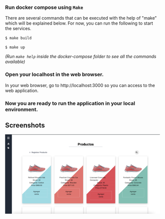 
### Run docker compose using `Make`

There are several commands that can be executed with the help of "make" which will be explained below.
For now, you can run the following to start the services.

```
$ make build
```

```
$ make up
```

_(Run `make help` inside the docker-compose folder to see all the commands available)_

### Open your localhost in the web browser.

In your web browser, go to http://localhost:3000 so you can access to the web application.

### Now you are ready to run the application in your local environment.

## Screenshots

![Products](https://github.com/juelvaldivia/stock-inventory/blob/master/screenshots/products.jpg)
